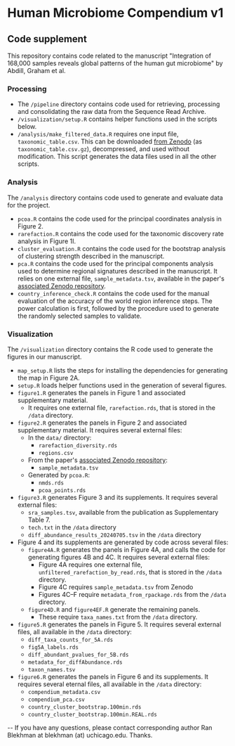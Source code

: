 # Human Microbiome Compendium v1

## Code supplement

This repository contains code related to the manuscript "Integration of 168,000 samples reveals global patterns of the human gut microbiome" by Abdill, Graham et al.

### Processing
* The `/pipeline` directory contains code used for retrieving, processing and consolidating the raw data from the Sequence Read Archive.
* `/visualization/setup.R` contains helper functions used in the scripts below.
* `/analysis/make_filtered_data.R` requires one input file, `taxonomic_table.csv`. This can be downloaded [from Zenodo](https://doi.org/10.5281/zenodo.8186993) (as `taxonomic_table.csv.gz`), decompressed, and used without modification. This script generates the data files used in all the other scripts.

### Analysis
The `/analysis` directory contains code used to generate and evaluate data for the project.
* `pcoa.R` contains the code used for the principal coordinates analysis in Figure 2.
* `rarefaction.R` contains the code used for the taxonomic discovery rate analysis in Figure 1I.
* `cluster_evaluation.R` contains the code used for the bootstrap analysis of clustering strength described in the manuscript.
* `pca.R` contains the code used for the principal components analysis used to determine regional signatures described in the manuscript. It relies on one external file, `sample_metadata.tsv`, available in the paper's [associated Zenodo repository](https://doi.org/10.5281/zenodo.8186993).
* `country_inference_check.R` contains the code used for the manual evaluation of the accuracy of the world region inference steps. The power calculation is first, followed by the procedure used to generate the randomly selected samples to validate.

### Visualization
The `/visualization` directory contains the R code used to generate the figures in our manuscript.

* `map_setup.R` lists the steps for installing the dependencies for generating the map in Figure 2A.
* `setup.R` loads helper functions used in the generation of several figures.
* `figure1.R` generates the panels in Figure 1 and associated supplementary material.
  * It requires one external file, `rarefaction.rds`, that is stored in the `/data` directory.
* `figure2.R` generates the panels in Figure 2 and associated supplementary material. It requires several external files:
  * In the `data/` directory:
      * `rarefaction_diversity.rds`
      * `regions.csv`
  * From the paper's [associated Zenodo repository](https://doi.org/10.5281/zenodo.8186993):
    * `sample_metadata.tsv`
  * Generated by `pcoa.R`:
    * `nmds.rds`
    * `pcoa_points.rds`
* `figure3.R` generates Figure 3 and its supplements. It requires several external files:
  * `sra_samples.tsv`, available from the publication as Supplementary Table 7.
  * `tech.txt` in the `/data` directory
  * `diff_abundance_results_20240705.tsv` in the `/data` directory
* Figure 4 and its supplements are generated by code across several files:
  * `figure4A.R` generates the panels in Figure 4A, and calls the code for generating figures 4B and 4C. It requires several external files:
    * Figure 4A requires one external file, `unfiltered_rarefaction_by_read.rds`, that is stored in the `/data` directory.
    * Figure 4C requires `sample_metadata.tsv` from Zenodo
    * Figures 4C–F require `metadata_from_rpackage.rds` from the `/data` directory.
  * `figure4D.R` and `figure4EF.R` generate the remaining panels.
    * These require `taxa_names.txt` from the `/data` directory.
* `figure5.R` generates the panels in Figure 5. It requires several external files, all available in the `/data` directory:
  * `diff_taxa_counts_for_5A.rds`
  * `fig5A_labels.rds`
  * `diff_abundant_pvalues_for_5B.rds`
  * `metadata_for_diffAbundance.rds`
  * `taxon_names.tsv`
* `figure6.R` generates the panels in Figure 6 and its supplements. It requires several eternal files, all available in the `/data` directory:
  * `compendium_metadata.csv`
  * `compendium_pca.csv`
  * `country_cluster_bootstrap.100min.rds`
  * `country_cluster_bootstrap.100min.REAL.rds`

--
If you have any questions, please contact corresponding author Ran Blekhman at blekhman (at) uchicago.edu. Thanks.
